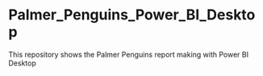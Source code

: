 # Palmer_Penguins_Power_BI_Desktop
This repository shows the Palmer Penguins report making with Power BI Desktop
